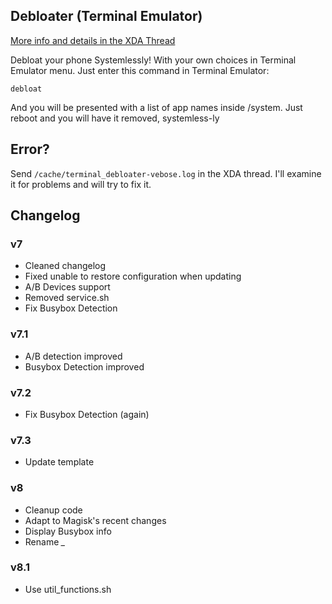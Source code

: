## Debloater (Terminal Emulator)
[More info and details in the XDA Thread](https://forum.xda-developers.com/apps/magisk/module-terminal-debloater-debloat-t3584163)

 Debloat your phone Systemlessly!
 With your own choices in Terminal Emulator menu.
 Just enter this command in Terminal Emulator:

	debloat
	
 And you will be presented with a list of app names inside /system.
 Just reboot and you will have it removed, systemless-ly
 
## Error?
 Send `/cache/terminal_debloater-vebose.log` in the XDA thread. I'll examine it for problems and will try to fix it.

## Changelog

### v7
* Cleaned changelog
* Fixed unable to restore configuration when updating
* A/B Devices support
* Removed service.sh
* Fix Busybox Detection
### v7.1
* A/B detection improved
* Busybox Detection improved
### v7.2
* Fix Busybox Detection (again)
### v7.3
* Update template
### v8
* Cleanup code
* Adapt to Magisk's recent changes
* Display Busybox info
* Rename *_*
### v8.1
* Use util_functions.sh

